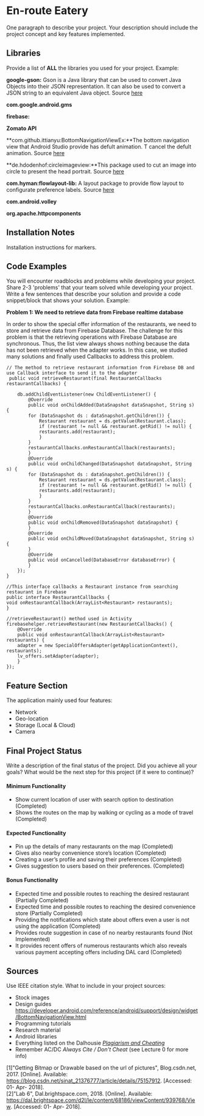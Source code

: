 # En-route Eatery
One paragraph to describe your project. Your description should include the project concept and key features implemented.

## Libraries
Provide a list of **ALL** the libraries you used for your project. Example:

**google-gson:** Gson is a Java library that can be used to convert Java Objects into their JSON representation. It can also be used to convert a JSON string to an equivalent Java object. Source [here](https://github.com/google/gson)

**com.google.android.gms**

**firebase:**

**Zomato API**

**com.github.ittianyu:BottomNavigationViewEx:**The bottom navigation view that Android Studio provide has defult animation. T cancel the defult animation. Source [here](https://www.youtube.com/watch?v=QXy_kkQM2Kc&list=PLgCYzUzKIBE9XqkckEJJA0I1wVKbUAOdv&index=3)

**de.hdodenhof:circleimageview:**This package used to cut an image into circle to present the head portrait. Source [here](https://github.com/hdodenhof/CircleImageView)

**com.hyman:flowlayout-lib:** A layout package to provide flow layout to configurate preference labels. Source [here](https://github.com/hongyangAndroid/FlowLayout)

**com.android.volley**

**org.apache.httpcomponents**



## Installation Notes
Installation instructions for markers.

## Code Examples
You will encounter roadblocks and problems while developing your project. Share 2-3 'problems' that your team solved while developing your project. Write a few sentences that describe your solution and provide a code snippet/block that shows your solution. Example:

**Problem 1: We need to retrieve data from Firebase realtime database**

In order to show the special offer information of the restaurants, we need to store and retrieve data from Firebase Database. The challenge for this problem is that the retrieving operations with Firebase Database are synchronous. Thus, the list view always shows nothing because the data has not been retrieved when the adapter works. In this case, we studied many solutions and finally used Callbacks to address this problem.  
```
// The method to retrieve restaurant information from Firebase DB and use Callback interface to send it to the adapter
 public void retrieveRestaurant(final RestaurantCallbacks restaurantCallbacks) {

	db.addChildEventListener(new ChildEventListener() {
	    @Override
	    public void onChildAdded(DataSnapshot dataSnapshot, String s) {
		for (DataSnapshot ds : dataSnapshot.getChildren()) {
		    Restaurant restaurant = ds.getValue(Restaurant.class);
		    if (restaurant != null && restaurant.getRid() != null) {
			restaurants.add(restaurant);
		    }
		}
		restaurantCallbacks.onRestaurantCallback(restaurants);
	    }
	    @Override
	    public void onChildChanged(DataSnapshot dataSnapshot, String s) {
		for (DataSnapshot ds : dataSnapshot.getChildren()) {
		    Restaurant restaurant = ds.getValue(Restaurant.class);
		    if (restaurant != null && restaurant.getRid() != null) {
			restaurants.add(restaurant);
		    }
		}
		restaurantCallbacks.onRestaurantCallback(restaurants);
	    }
	    @Override
	    public void onChildRemoved(DataSnapshot dataSnapshot) {
	    }
	    @Override
	    public void onChildMoved(DataSnapshot dataSnapshot, String s) {
	    }
	    @Override
	    public void onCancelled(DatabaseError databaseError) {
	    }
	});
}
```
```
//This interface callbacks a Restaurant instance from searching restaurant in Firebase
public interface RestaurantCallbacks {
void onRestaurantCallback(ArrayList<Restaurant> restaurants);
}
```
```
//retrieveRestaurant() method used in Activity
firebasehelper.retrieveRestaurant(new RestaurantCallbacks() {
    @Override
    public void onRestaurantCallback(ArrayList<Restaurant> restaurants) {
	adapter = new SpecialOffersAdapter(getApplicationContext(), restaurants);
	lv_offers.setAdapter(adapter);
    }
});
```

## Feature Section
The application mainly used four features:
- Network
- Geo-location 
- Storage (Local & Cloud)
- Camera


## Final Project Status
Write a description of the final status of the project. Did you achieve all your goals? What would be the next step for this project (if it were to continue)?

#### Minimum Functionality
- Show current location of user with search option to destination (Completed)
- Shows the routes on the map by walking or cycling as a mode of travel (Completed)

#### Expected Functionality
- Pin up the details of many restaurants on the map (Completed)
- Gives also nearby convenience store’s location (Completed)
- Creating a user’s profile and saving their preferences (Completed)
- Gives suggestion to users based on their preferences. (Completed)

#### Bonus Functionality
- Expected time and possible routes to reaching the desired restaurant (Partially Completed)
- Expected time and possible routes to reaching the desired convenience store (Partially Completed)
- Providing the notifications which state about offers even a user is not using the application (Completed)
- Provides route suggestion in case of no nearby restaurants found (Not Implemented)
- It provides recent offers of numerous restaurants which also reveals various payment accepting offers including DAL card (Completed)


## Sources
Use IEEE citation style.
What to include in your project sources:
- Stock images
- Design guides
	 https://developer.android.com/reference/android/support/design/widget/BottomNavigationView.html
- Programming tutorials
- Research material
- Android libraries
- Everything listed on the Dalhousie [*Plagiarism and Cheating*](https://www.dal.ca/dept/university_secretariat/academic-integrity/plagiarism-cheating.html)
- Remember AC/DC *Always Cite / Don't Cheat* (see Lecture 0 for more info)

[1]"Getting Bitmap or Drawable based on the url of pictures", Blog.csdn.net, 2017. [Online]. Available: https://blog.csdn.net/sinat_21376777/article/details/75157912. [Accessed: 01- Apr- 2018].  
[2]"Lab 6", Dal.brightspace.com, 2018. [Online]. Available: https://dal.brightspace.com/d2l/le/content/68186/viewContent/939768/View. [Accessed: 01- Apr- 2018].  

